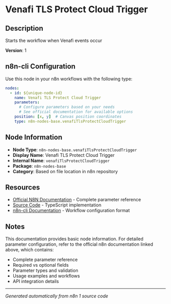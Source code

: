 # Venafi TLS Protect Cloud Trigger

## Description

Starts the workflow when Venafi events occur

**Version**: 1

## n8n-cli Configuration

Use this node in your n8n workflows with the following type:

```yaml
nodes:
  - id: ${unique-node-id}
    name: Venafi TLS Protect Cloud Trigger
    parameters:
      # Configure parameters based on your needs
      # See official documentation for available options
    position: [x, y]  # Canvas position coordinates
    type: n8n-nodes-base.venafiTlsProtectCloudTrigger
```

## Node Information

- **Node Type**: `n8n-nodes-base.venafiTlsProtectCloudTrigger`
- **Display Name**: Venafi TLS Protect Cloud Trigger
- **Internal Name**: `venafiTlsProtectCloudTrigger`
- **Package**: `n8n-nodes-base`
- **Category**: Based on file location in n8n repository

## Resources

- [Official N8N Documentation](https://docs.n8n.io/integrations/builtin/app-nodes/n8n-nodes-base.venafitlsprotectcloudtrigger/) - Complete parameter reference
- [Source Code](https://github.com/n8n-io/n8n/blob/master/packages/nodes-base/nodes/Venafi/ProtectCloud/VenafiTlsProtectCloudTrigger.node.ts) - TypeScript implementation
- [n8n-cli Documentation](https://github.com/edenreich/n8n-cli) - Workflow configuration format

## Notes

This documentation provides basic node information. For detailed parameter configuration, 
refer to the official n8n documentation linked above, which contains:

- Complete parameter reference
- Required vs optional fields
- Parameter types and validation
- Usage examples and workflows
- API integration details

---
*Generated automatically from n8n 1 source code*
